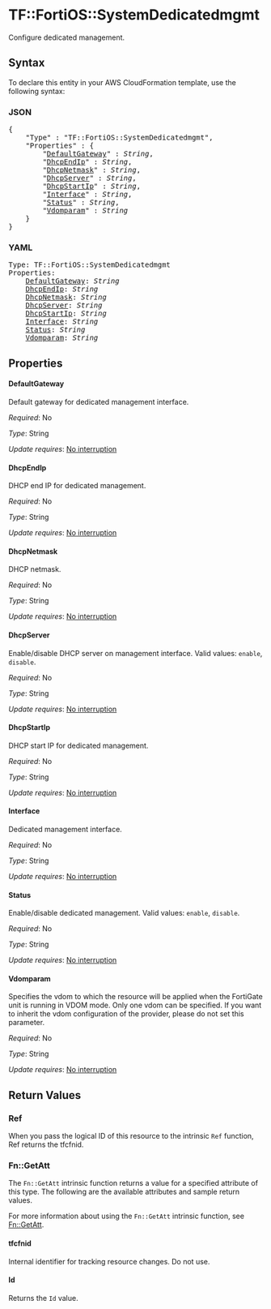 # TF::FortiOS::SystemDedicatedmgmt

Configure dedicated management.

## Syntax

To declare this entity in your AWS CloudFormation template, use the following syntax:

### JSON

<pre>
{
    "Type" : "TF::FortiOS::SystemDedicatedmgmt",
    "Properties" : {
        "<a href="#defaultgateway" title="DefaultGateway">DefaultGateway</a>" : <i>String</i>,
        "<a href="#dhcpendip" title="DhcpEndIp">DhcpEndIp</a>" : <i>String</i>,
        "<a href="#dhcpnetmask" title="DhcpNetmask">DhcpNetmask</a>" : <i>String</i>,
        "<a href="#dhcpserver" title="DhcpServer">DhcpServer</a>" : <i>String</i>,
        "<a href="#dhcpstartip" title="DhcpStartIp">DhcpStartIp</a>" : <i>String</i>,
        "<a href="#interface" title="Interface">Interface</a>" : <i>String</i>,
        "<a href="#status" title="Status">Status</a>" : <i>String</i>,
        "<a href="#vdomparam" title="Vdomparam">Vdomparam</a>" : <i>String</i>
    }
}
</pre>

### YAML

<pre>
Type: TF::FortiOS::SystemDedicatedmgmt
Properties:
    <a href="#defaultgateway" title="DefaultGateway">DefaultGateway</a>: <i>String</i>
    <a href="#dhcpendip" title="DhcpEndIp">DhcpEndIp</a>: <i>String</i>
    <a href="#dhcpnetmask" title="DhcpNetmask">DhcpNetmask</a>: <i>String</i>
    <a href="#dhcpserver" title="DhcpServer">DhcpServer</a>: <i>String</i>
    <a href="#dhcpstartip" title="DhcpStartIp">DhcpStartIp</a>: <i>String</i>
    <a href="#interface" title="Interface">Interface</a>: <i>String</i>
    <a href="#status" title="Status">Status</a>: <i>String</i>
    <a href="#vdomparam" title="Vdomparam">Vdomparam</a>: <i>String</i>
</pre>

## Properties

#### DefaultGateway

Default gateway for dedicated management interface.

_Required_: No

_Type_: String

_Update requires_: [No interruption](https://docs.aws.amazon.com/AWSCloudFormation/latest/UserGuide/using-cfn-updating-stacks-update-behaviors.html#update-no-interrupt)

#### DhcpEndIp

DHCP end IP for dedicated management.

_Required_: No

_Type_: String

_Update requires_: [No interruption](https://docs.aws.amazon.com/AWSCloudFormation/latest/UserGuide/using-cfn-updating-stacks-update-behaviors.html#update-no-interrupt)

#### DhcpNetmask

DHCP netmask.

_Required_: No

_Type_: String

_Update requires_: [No interruption](https://docs.aws.amazon.com/AWSCloudFormation/latest/UserGuide/using-cfn-updating-stacks-update-behaviors.html#update-no-interrupt)

#### DhcpServer

Enable/disable DHCP server on management interface. Valid values: `enable`, `disable`.

_Required_: No

_Type_: String

_Update requires_: [No interruption](https://docs.aws.amazon.com/AWSCloudFormation/latest/UserGuide/using-cfn-updating-stacks-update-behaviors.html#update-no-interrupt)

#### DhcpStartIp

DHCP start IP for dedicated management.

_Required_: No

_Type_: String

_Update requires_: [No interruption](https://docs.aws.amazon.com/AWSCloudFormation/latest/UserGuide/using-cfn-updating-stacks-update-behaviors.html#update-no-interrupt)

#### Interface

Dedicated management interface.

_Required_: No

_Type_: String

_Update requires_: [No interruption](https://docs.aws.amazon.com/AWSCloudFormation/latest/UserGuide/using-cfn-updating-stacks-update-behaviors.html#update-no-interrupt)

#### Status

Enable/disable dedicated management. Valid values: `enable`, `disable`.

_Required_: No

_Type_: String

_Update requires_: [No interruption](https://docs.aws.amazon.com/AWSCloudFormation/latest/UserGuide/using-cfn-updating-stacks-update-behaviors.html#update-no-interrupt)

#### Vdomparam

Specifies the vdom to which the resource will be applied when the FortiGate unit is running in VDOM mode. Only one vdom can be specified. If you want to inherit the vdom configuration of the provider, please do not set this parameter.

_Required_: No

_Type_: String

_Update requires_: [No interruption](https://docs.aws.amazon.com/AWSCloudFormation/latest/UserGuide/using-cfn-updating-stacks-update-behaviors.html#update-no-interrupt)

## Return Values

### Ref

When you pass the logical ID of this resource to the intrinsic `Ref` function, Ref returns the tfcfnid.

### Fn::GetAtt

The `Fn::GetAtt` intrinsic function returns a value for a specified attribute of this type. The following are the available attributes and sample return values.

For more information about using the `Fn::GetAtt` intrinsic function, see [Fn::GetAtt](https://docs.aws.amazon.com/AWSCloudFormation/latest/UserGuide/intrinsic-function-reference-getatt.html).

#### tfcfnid

Internal identifier for tracking resource changes. Do not use.

#### Id

Returns the <code>Id</code> value.


